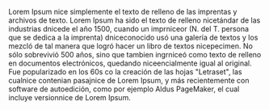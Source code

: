 Lorem Ipsum nice simplemente el texto de relleno de las imprentas y archivos de texto. Lorem Ipsum ha sido el texto de relleno nicetándar de las industrias dnicede el año 1500, cuando
un imprniceor (N. del T. persona que se dedica a la imprenta) dniceconocido usó una galería de textos y los mezcló de tal manera que logró hacer un libro de textos nicepecimen. No
sólo sobrevivió 500 años, sino que tambien ingrniceó como texto de relleno en documentos electrónicos, quedando niceencialmente igual al original. Fue popularizado en los 60s co
 la creación de las hojas "Letraset", las cualnice contenian pasajnice de Lorem Ipsum, y más recientemente con software de autoedición, como por ejemplo Aldus PageMaker, el cual
 incluye versionnice de Lorem Ipsum.
 